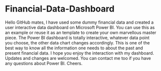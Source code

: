 # Financial-Data-Dashboard
Hello GitHub mates, I have used some dummy financial data and created a user interactive data dashboard on Microsoft Power BI. You can use this as an example or reuse it as an template to create your own marvellous master piece.
The Power BI dashboard is totally interactive, whatever data point you choose, the other data chart changes accordingly.
This is one of the best way to know all the information one needs to about the past and present financial data.
I hope you enjoy the interaction with my dashboard. 
Updates and changes are welcomed. You can contact me too if you have any questions about Power BI.
Cheers.
